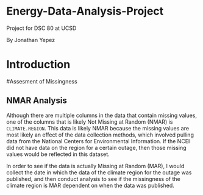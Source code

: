 # Energy-Data-Analysis-Project
Project for DSC 80 at UCSD

By Jonathan Yepez

# Introduction


#Assesment of Missingness
## NMAR Analysis
Although there are multiple columns in the data that contain missing values, one of the columns that is likely Not Missing at Random (NMAR) is `CLIMATE.REGION`. This data is likely NMAR because the missing values are most likely an effect of the data collection methods, which involved pulling data from the National Centers for Environmental Information. If the NCEI did not have data on the region for a certain outage, then those missing values would be reflected in this dataset. 

In order to see if the data is actually Missing at Random (MAR), I would collect the date in which the data of the climate region for the outage was published, and then conduct analysis to see if the missingness of the climate region is MAR dependent on when the data was published.

